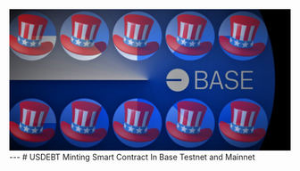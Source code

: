 <div align="center">
    <img alt="USDEBT" src="resources/base-usdebt.png"/>
</div>
---
# USDEBT Minting Smart Contract In Base Testnet and Mainnet
